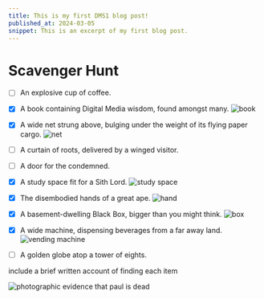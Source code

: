 ```yaml
---
title: This is my first DMS1 blog post!
published_at: 2024-03-05
snippet: This is an excerpt of my first blog post.
---
```


# Scavenger Hunt

- [ ] An explosive cup of coffee.
- [x] A book containing Digital Media wisdom, found amongst many.
![book](/w01/book.jpg)
- [x] A wide net strung above, bulging under the weight of its flying paper cargo.
![net](/w01/net.jpg)
- [ ] A curtain of roots, delivered by a winged visitor.
- [ ] A door for the condemned.
- [x] A study space fit for a Sith Lord.
![study space](/w01/sith.jpg)
- [x] The disembodied hands of a great ape.
![hand](/w01/hand.HEIC)
- [x] A basement-dwelling Black Box, bigger than you might think.
![box](/w01/box.jpg)
- [x] A wide machine, dispensing beverages from a far away land.
![vending machine](/w01/drink.jpg)
- [ ] A golden globe atop a tower of eights.


include a brief written account of finding each item

![photographic evidence that paul is dead](/w01/01.jpg)

